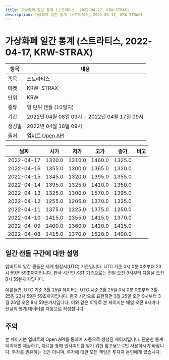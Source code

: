 ```yaml
---
title: 가상화폐 일간 통계 (스트라티스, 2022-04-17, KRW-STRAX)
description: 가상화폐 일간 통계 (스트라티스, 2022-04-17, KRW-STRAX)
---
```



가상화폐 일간 통계 (스트라티스, 2022-04-17, KRW-STRAX)
===

|항목|내용|
|--|--|
|종목|스트라티스|
|마켓|KRW-STRAX|
|단위|KRW|
|종류|일 단위 캔들 (10일치)|
|기간|2022년 04월 08일 09시 - 2022년 04월 17일 09시|
|생성일|2022년 04월 18일 09시|
|출처|[업비트 Open API](https://docs.upbit.com)|


|날짜|시가|저가|고가|종가|비고|
|--|--|--|--|--|--|
|2022-04-17|1320.0|1310.0|1460.0|1325.0|    |
|2022-04-16|1355.0|1300.0|1365.0|1320.0|    |
|2022-04-15|1345.0|1320.0|1395.0|1355.0|    |
|2022-04-14|1395.0|1325.0|1410.0|1350.0|    |
|2022-04-13|1325.0|1300.0|1570.0|1395.0|    |
|2022-04-12|1255.0|1205.0|1370.0|1325.0|    |
|2022-04-11|1375.0|1225.0|1375.0|1250.0|    |
|2022-04-10|1415.0|1355.0|1415.0|1370.0|    |
|2022-04-09|1400.0|1360.0|1420.0|1415.0|    |
|2022-04-08|1415.0|1370.0|1520.0|1400.0|    |


일간 캔들 구간에 대한 설명
---


업비트의 일간 캔들은 세계 협정시(UTC) 기준입니다. 
UTC 기준 0시 0분 0초부터 23시 59분 59초까지입니다. 
한국 시간인 KST 기준으로는 전일 오전 9시부터 다음날 오전 8시 59분까지입니다. 


예를들면, UTC 기준 3월 25일 데이터는 UTC 시준 3월 25일 0시 0분 0초부터 3월 25일 23시 59분 59초까지입니다. 
한국 시간으로 표현하면 3월 25일 오전 9시부터 3월 26일 오전 8시 59분까지입니다. 
이와 같은 이유로 본 페이지는 매일 오전 9시마다 전날의 통계 데이터를 자동으로 작성합니다. 


주의
---


본 페이지는 업비트의 Open API를 통하여 자동으로 생성된 페이지입니다. 
단순한 통계 데이터만 제공하고, 자료를 통해 인사이트를 얻기 위한 참고용으로만 사용하시기 바랍니다. 
투자를 권유하는 것은 아니며, 투자에 대한 모든 책임은 투자자 본인에게 있습니다. 
